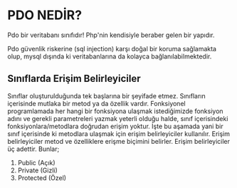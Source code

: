 # PDO NEDİR?

Pdo bir veritabanı sınıfıdır! Php'nin kendisiyle beraber gelen bir yapıdır. 

Pdo güvenlik riskerine (sql injection) karşı doğal bir koruma sağlamakta olup, mysql dışında ki veritabanlarına da kolayca bağlanılabilmektedir.

## Sınıflarda Erişim Belirleyiciler

Sınıflar oluşturulduğunda tek başlarına bir şeyifade etmez. Sınıfların içerisinde mutlaka bir metod ya da özellik vardır. Fonksiyonel programlamada her hangi bir fonksiyona ulaşmak istediğimizde fonksiyon adını ve gerekli parametreleri yazmak yeterli olduğu halde, sınıf içerisindeki fonksiyonlara/metodlara doğrudan erişim yoktur. İşte bu aşamada yani bir sınıf içerisinde ki metodlara ulaşmak için erişim belirleyiciler kullanılır. Erişim belirleyiciler metod ve özelliklere erişme biçimini belirler. Erişim belirleyiciler üç adettir. Bunlar;

1. Public    (Açık)
2. Private   (Gizli)
3. Protected (Özel)

